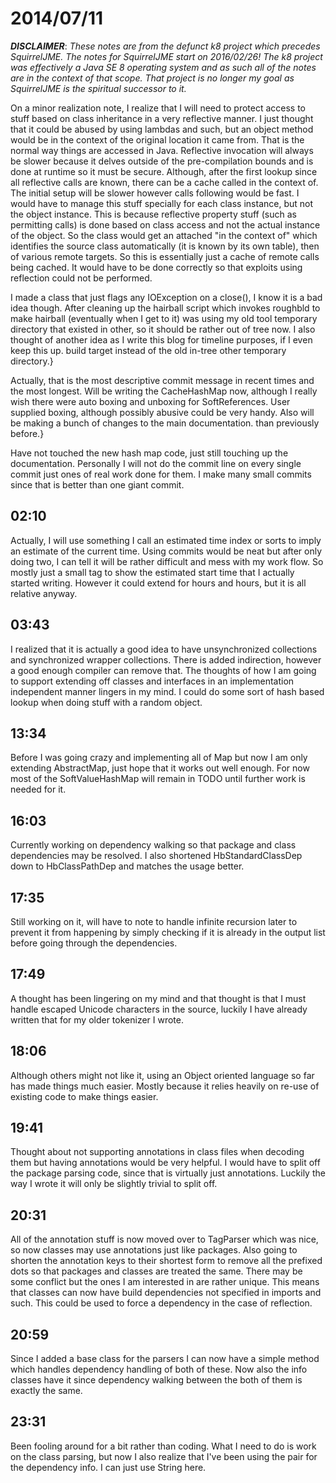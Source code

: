 # 2014/07/11

***DISCLAIMER***: _These notes are from the defunct k8 project which_
_precedes SquirrelJME. The notes for SquirrelJME start on 2016/02/26!_
_The k8 project was effectively a Java SE 8 operating system and as such_
_all of the notes are in the context of that scope. That project is no_
_longer my goal as SquirrelJME is the spiritual successor to it._

On a minor realization note, I realize that I will need to protect access to
stuff based on class inheritance in a very reflective manner. I just thought
that it could be abused by using lambdas and such, but an object method would
be in the context of the original location it came from. That is the normal
way things are accessed in Java. Reflective invocation will always be slower
because it delves outside of the pre-compilation bounds and is done at runtime
so it must be secure. Although, after the first lookup since all reflective
calls are known, there can be a cache called in the context of. The initial
setup will be slower however calls following would be fast. I would have to
manage this stuff specially for each class instance, but not the object
instance. This is because reflective property stuff (such as permitting calls)
is done based on class access and not the actual instance of the object. So
the class would get an attached "in the context of" which identifies the
source class automatically (it is known by its own table), then of various
remote targets. So this is essentially just a cache of remote calls being
cached. It would have to be done correctly so that exploits using reflection
could not be performed.

I made a class that just flags any IOException on a close(), I know it is a
bad idea though. After cleaning up the hairball script which invokes roughbld
to make hairball (eventually when I get to it) was using my old tool temporary
directory that existed in other, so it should be rather out of tree now. I
also thought of another idea as I write this blog for timeline purposes, if I
even keep this up. build target instead of the old in-tree other temporary
directory.}

Actually, that is the most descriptive commit message in recent times and the
most longest. Will be writing the CacheHashMap now, although I really wish
there were auto boxing and unboxing for SoftReferences. User supplied boxing,
although possibly abusive could be very handy. Also will be making a bunch of
changes to the main documentation. than previously before.}

Have not touched the new hash map code, just still touching up the
documentation. Personally I will not do the commit line on every single commit
just ones of real work done for them. I make many small commits since that is
better than one giant commit.

## 02:10

Actually, I will use something I call an estimated time index or sorts to
imply an estimate of the current time. Using commits would be neat but after
only doing two, I can tell it will be rather difficult and mess with my work
flow. So mostly just a small tag to show the estimated start time that I
actually started writing. However it could extend for hours and hours, but it
is all relative anyway.

## 03:43

I realized that it is actually a good idea to have unsynchronized collections
and synchronized wrapper collections. There is added indirection, however a
good enough compiler can remove that. The thoughts of how I am going to
support extending off classes and interfaces in an implementation independent
manner lingers in my mind. I could do some sort of hash based lookup when
doing stuff with a random object.

## 13:34

Before I was going crazy and implementing all of Map but now I am only
extending AbstractMap, just hope that it works out well enough. For now most
of the SoftValueHashMap will remain in TODO until further work is needed for
it.

## 16:03

Currently working on dependency walking so that package and class dependencies
may be resolved. I also shortened HbStandardClassDep down to HbClassPathDep
and matches the usage better.

## 17:35

Still working on it, will have to note to handle infinite recursion later to
prevent it from happening by simply checking if it is already in the output
list before going through the dependencies.

## 17:49

A thought has been lingering on my mind and that thought is that I must handle
escaped Unicode characters in the source, luckily I have already written that
for my older tokenizer I wrote.

## 18:06

Although others might not like it, using an Object oriented language so far
has made things much easier. Mostly because it relies heavily on re-use of
existing code to make things easier.

## 19:41

Thought about not supporting annotations in class files when decoding them but
having annotations would be very helpful. I would have to split off the
package parsing code, since that is virtually just annotations. Luckily the
way I wrote it will only be slightly trivial to split off.

## 20:31

All of the annotation stuff is now moved over to TagParser which was nice, so
now classes may use annotations just like packages. Also going to shorten the
annotation keys to their shortest form to remove all the prefixed dots so that
packages and classes are treated the same. There may be some conflict but the
ones I am interested in are rather unique. This means that classes can now
have build dependencies not specified in imports and such. This could be used
to force a dependency in the case of reflection.

## 20:59

Since I added a base class for the parsers I can now have a simple method
which handles dependency handling of both of these. Now also the info classes
have it since dependency walking between the both of them is exactly the same.

## 23:31

Been fooling around for a bit rather than coding. What I need to do is work on
the class parsing, but now I also realize that I've been using the pair for
the dependency info. I can just use String here.

